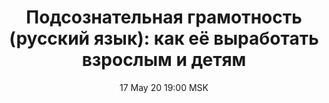 ---
title: "Подсознательная грамотность (русский язык): как её выработать взрослым и детям"
date: "17 May 20 19:00 MSK"
draft: false
speakers: ["aleksei-c"] 
videos:
  доклад: lCGIgPJOygA
  обсуждение доклада: XShlPvSFXtE
---